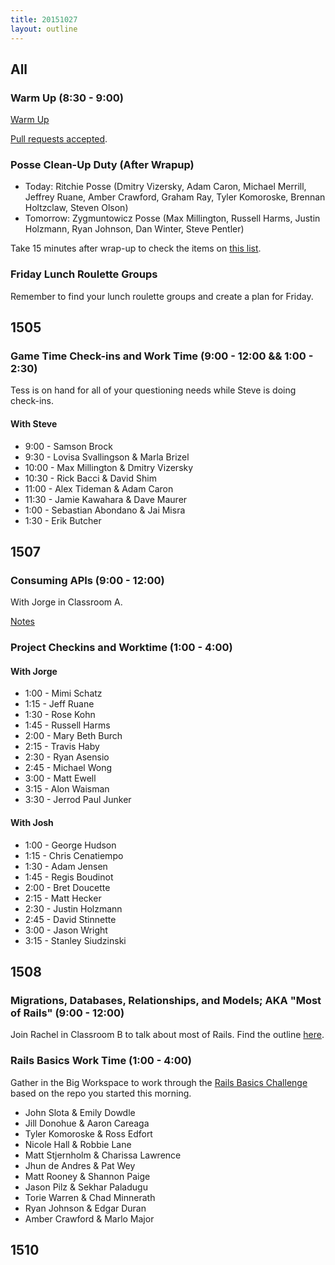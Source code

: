 ```yaml
---
title: 20151027
layout: outline
---
```


## All

### Warm Up (8:30 - 9:00)

[Warm Up](https://thewarmup.herokuapp.com)

[Pull requests accepted](https://github.com/mikedao/the-warm-up).

### Posse Clean-Up Duty (After Wrapup)

* Today: Ritchie Posse (Dmitry Vizersky, Adam Caron, Michael Merrill, Jeffrey Ruane, Amber Crawford, Graham Ray, Tyler Komoroske, Brennan Holtzclaw, Steven Olson)
* Tomorrow: Zygmuntowicz Posse (Max Millington, Russell Harms, Justin Holzmann, Ryan Johnson, Dan Winter, Steve Pentler)

Take 15 minutes after wrap-up to check the items on [this list](https://gist.github.com/rwarbelow/f5cfe4333402d043ef2e).

### Friday Lunch Roulette Groups

Remember to find your lunch roulette groups and create a plan for Friday.

## 1505

### Game Time Check-ins and Work Time (9:00 - 12:00 && 1:00 - 2:30)

Tess is on hand for all of your questioning needs while Steve is doing check-ins.

#### With Steve

* 9:00 - Samson Brock
* 9:30 - Lovisa Svallingson & Marla Brizel
* 10:00 - Max Millington & Dmitry Vizersky
* 10:30 - Rick Bacci & David Shim
* 11:00 - Alex Tideman & Adam Caron
* 11:30 - Jamie Kawahara & Dave Maurer
* 1:00 - Sebastian Abondano & Jai Misra
* 1:30 - Erik Butcher

## 1507

### Consuming APIs (9:00 - 12:00)

With Jorge in Classroom A.

[Notes](https://www.dropbox.com/s/umxvqrmyc5qxruo/Turing%20-%20Consuming%20an%20API%20%28Notes%29.pages?dl=0)

### Project Checkins and Worktime (1:00 - 4:00)

#### With Jorge

* 1:00 - Mimi Schatz
* 1:15 - Jeff Ruane
* 1:30 - Rose Kohn
* 1:45 - Russell Harms
* 2:00 - Mary Beth Burch
* 2:15 - Travis Haby
* 2:30 - Ryan Asensio
* 2:45 - Michael Wong
* 3:00 - Matt Ewell
* 3:15 - Alon Waisman
* 3:30 - Jerrod Paul Junker

#### With Josh

* 1:00 - George Hudson
* 1:15 - Chris Cenatiempo
* 1:30 - Adam Jensen
* 1:45 - Regis Boudinot
* 2:00 - Bret Doucette
* 2:15 - Matt Hecker
* 2:30 - Justin Holzmann
* 2:45 - David Stinnette
* 3:00 - Jason Wright
* 3:15 - Stanley Siudzinski

## 1508

### Migrations, Databases, Relationships, and Models; AKA "Most of Rails" (9:00 - 12:00)

Join Rachel in Classroom B to talk about most of Rails. Find the outline [here](https://github.com/turingschool/lesson_plans/blob/master/ruby_02-web_applications_with_ruby/models_databases_relationships.markdown).

### Rails Basics Work Time (1:00 - 4:00)

Gather in the Big Workspace to work through the [Rails Basics Challenge](https://github.com/turingschool/challenges/blob/master/models_databases_relationships_routes_controllers_oh_my.markdown) based on the repo you started this morning.

* John Slota & Emily Dowdle
* Jill Donohue & Aaron Careaga
* Tyler Komoroske & Ross Edfort
* Nicole Hall & Robbie Lane
* Matt Stjernholm & Charissa Lawrence
* Jhun de Andres & Pat Wey
* Matt Rooney & Shannon Paige
* Jason Pilz & Sekhar Paladugu
* Torie Warren & Chad Minnerath
* Ryan Johnson & Edgar Duran
* Amber Crawford & Marlo Major

## 1510
